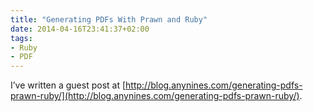 ```yaml
---
title: "Generating PDFs With Prawn and Ruby"
date: 2014-04-16T23:41:37+02:00
tags:
- Ruby
- PDF
---
```


I’ve written a guest post at [http://blog.anynines.com/generating-pdfs-prawn-ruby/](http://blog.anynines.com/generating-pdfs-prawn-ruby/).
